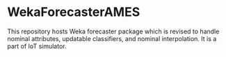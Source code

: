 # WekaForecasterAMES
This repository hosts Weka forecaster package which is revised to handle nominal attributes, updatable classifiers, and nominal interpolation.
It is a part of IoT simulator.
